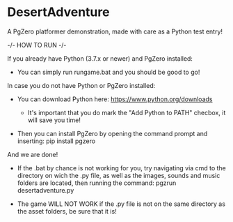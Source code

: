 # DesertAdventure
A PgZero platformer demonstration, made with care as a Python test entry!

-/- HOW TO RUN -/-

If you already have Python (3.7.x or newer) and PgZero installed:
  - You can simply run rungame.bat and you should be good to go!

In case you do not have Python or PgZero installed:
  - You can download Python here: https://www.python.org/downloads
    - It's important that you do mark the "Add Python to PATH" checbox, it will save you time!
  
  - Then you can install PgZero by opening the command prompt and inserting:
    pip install pgzero

  And we are done!

- If the .bat by chance is not working for you, try navigating via cmd to the directory on wich the .py file, as well as the images, sounds and music folders are located, then running the command: pgzrun desertadventure.py

- The game WILL NOT WORK if the .py file is not on the same directory as the asset folders, be sure that it is!
